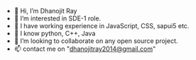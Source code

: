 - 👋 Hi, I’m Dhanojit Ray
- 👀 I’m interested in SDE-1 role.
- 🌱 I have working experience in JavaScript, CSS, sapui5 etc.
- 💞️ I know python, C++, Java
- 💞️ I’m looking to collaborate on any open source project.
- 📫 contact me on "dhanojitray2014@gmail.com"

<!---
raydhanojit/raydhanojit is a ✨ special ✨ repository because its `README.md` (this file) appears on your GitHub profile.
You can click the Preview link to take a look at your changes.
--->
